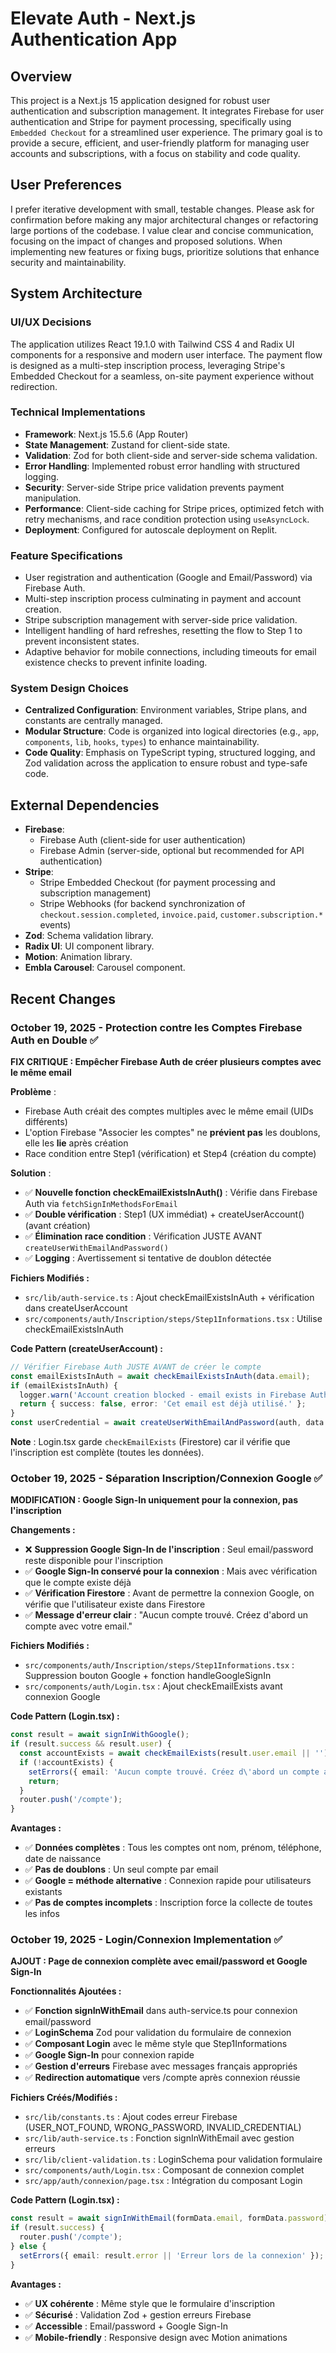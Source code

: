 # Elevate Auth - Next.js Authentication App

## Overview
This project is a Next.js 15 application designed for robust user authentication and subscription management. It integrates Firebase for user authentication and Stripe for payment processing, specifically using `Embedded Checkout` for a streamlined user experience. The primary goal is to provide a secure, efficient, and user-friendly platform for managing user accounts and subscriptions, with a focus on stability and code quality.

## User Preferences
I prefer iterative development with small, testable changes. Please ask for confirmation before making any major architectural changes or refactoring large portions of the codebase. I value clear and concise communication, focusing on the impact of changes and proposed solutions. When implementing new features or fixing bugs, prioritize solutions that enhance security and maintainability.

## System Architecture

### UI/UX Decisions
The application utilizes React 19.1.0 with Tailwind CSS 4 and Radix UI components for a responsive and modern user interface. The payment flow is designed as a multi-step inscription process, leveraging Stripe's Embedded Checkout for a seamless, on-site payment experience without redirection.

### Technical Implementations
- **Framework**: Next.js 15.5.6 (App Router)
- **State Management**: Zustand for client-side state.
- **Validation**: Zod for both client-side and server-side schema validation.
- **Error Handling**: Implemented robust error handling with structured logging.
- **Security**: Server-side Stripe price validation prevents payment manipulation.
- **Performance**: Client-side caching for Stripe prices, optimized fetch with retry mechanisms, and race condition protection using `useAsyncLock`.
- **Deployment**: Configured for autoscale deployment on Replit.

### Feature Specifications
- User registration and authentication (Google and Email/Password) via Firebase Auth.
- Multi-step inscription process culminating in payment and account creation.
- Stripe subscription management with server-side price validation.
- Intelligent handling of hard refreshes, resetting the flow to Step 1 to prevent inconsistent states.
- Adaptive behavior for mobile connections, including timeouts for email existence checks to prevent infinite loading.

### System Design Choices
- **Centralized Configuration**: Environment variables, Stripe plans, and constants are centrally managed.
- **Modular Structure**: Code is organized into logical directories (e.g., `app`, `components`, `lib`, `hooks`, `types`) to enhance maintainability.
- **Code Quality**: Emphasis on TypeScript typing, structured logging, and Zod validation across the application to ensure robust and type-safe code.

## External Dependencies
- **Firebase**:
  - Firebase Auth (client-side for user authentication)
  - Firebase Admin (server-side, optional but recommended for API authentication)
- **Stripe**:
  - Stripe Embedded Checkout (for payment processing and subscription management)
  - Stripe Webhooks (for backend synchronization of `checkout.session.completed`, `invoice.paid`, `customer.subscription.*` events)
- **Zod**: Schema validation library.
- **Radix UI**: UI component library.
- **Motion**: Animation library.
- **Embla Carousel**: Carousel component.

## Recent Changes

### October 19, 2025 - Protection contre les Comptes Firebase Auth en Double ✅
**FIX CRITIQUE : Empêcher Firebase Auth de créer plusieurs comptes avec le même email**

**Problème** :
- Firebase Auth créait des comptes multiples avec le même email (UIDs différents)
- L'option Firebase "Associer les comptes" ne **prévient pas** les doublons, elle les **lie** après création
- Race condition entre Step1 (vérification) et Step4 (création du compte)

**Solution** :
- ✅ **Nouvelle fonction checkEmailExistsInAuth()** : Vérifie dans Firebase Auth via `fetchSignInMethodsForEmail`
- ✅ **Double vérification** : Step1 (UX immédiat) + createUserAccount() (avant création)
- ✅ **Élimination race condition** : Vérification JUSTE AVANT `createUserWithEmailAndPassword()`
- ✅ **Logging** : Avertissement si tentative de doublon détectée

**Fichiers Modifiés :**
- `src/lib/auth-service.ts` : Ajout checkEmailExistsInAuth + vérification dans createUserAccount
- `src/components/auth/Inscription/steps/Step1Informations.tsx` : Utilise checkEmailExistsInAuth

**Code Pattern (createUserAccount) :**
```typescript
// Vérifier Firebase Auth JUSTE AVANT de créer le compte
const emailExistsInAuth = await checkEmailExistsInAuth(data.email);
if (emailExistsInAuth) {
  logger.warn('Account creation blocked - email exists in Firebase Auth');
  return { success: false, error: 'Cet email est déjà utilisé.' };
}
const userCredential = await createUserWithEmailAndPassword(auth, data.email, password);
```

**Note** : Login.tsx garde `checkEmailExists` (Firestore) car il vérifie que l'inscription est complète (toutes les données).

### October 19, 2025 - Séparation Inscription/Connexion Google ✅
**MODIFICATION : Google Sign-In uniquement pour la connexion, pas l'inscription**

**Changements :**
- ❌ **Suppression Google Sign-In de l'inscription** : Seul email/password reste disponible pour l'inscription
- ✅ **Google Sign-In conservé pour la connexion** : Mais avec vérification que le compte existe déjà
- ✅ **Vérification Firestore** : Avant de permettre la connexion Google, on vérifie que l'utilisateur existe dans Firestore
- ✅ **Message d'erreur clair** : "Aucun compte trouvé. Créez d'abord un compte avec votre email."

**Fichiers Modifiés :**
- `src/components/auth/Inscription/steps/Step1Informations.tsx` : Suppression bouton Google + fonction handleGoogleSignIn
- `src/components/auth/Login.tsx` : Ajout checkEmailExists avant connexion Google

**Code Pattern (Login.tsx) :**
```typescript
const result = await signInWithGoogle();
if (result.success && result.user) {
  const accountExists = await checkEmailExists(result.user.email || '');
  if (!accountExists) {
    setErrors({ email: 'Aucun compte trouvé. Créez d\'abord un compte avec votre email.' });
    return;
  }
  router.push('/compte');
}
```

**Avantages :**
- ✅ **Données complètes** : Tous les comptes ont nom, prénom, téléphone, date de naissance
- ✅ **Pas de doublons** : Un seul compte par email
- ✅ **Google = méthode alternative** : Connexion rapide pour utilisateurs existants
- ✅ **Pas de comptes incomplets** : Inscription force la collecte de toutes les infos

### October 19, 2025 - Login/Connexion Implementation ✅
**AJOUT : Page de connexion complète avec email/password et Google Sign-In**

**Fonctionnalités Ajoutées :**
- ✅ **Fonction signInWithEmail** dans auth-service.ts pour connexion email/password
- ✅ **LoginSchema** Zod pour validation du formulaire de connexion
- ✅ **Composant Login** avec le même style que Step1Informations
- ✅ **Google Sign-In** pour connexion rapide
- ✅ **Gestion d'erreurs** Firebase avec messages français appropriés
- ✅ **Redirection automatique** vers /compte après connexion réussie

**Fichiers Créés/Modifiés :**
- `src/lib/constants.ts` : Ajout codes erreur Firebase (USER_NOT_FOUND, WRONG_PASSWORD, INVALID_CREDENTIAL)
- `src/lib/auth-service.ts` : Fonction signInWithEmail avec gestion erreurs
- `src/lib/client-validation.ts` : LoginSchema pour validation formulaire
- `src/components/auth/Login.tsx` : Composant de connexion complet
- `src/app/auth/connexion/page.tsx` : Intégration du composant Login

**Code Pattern (Login.tsx) :**
```typescript
const result = await signInWithEmail(formData.email, formData.password);
if (result.success) {
  router.push('/compte');
} else {
  setErrors({ email: result.error || 'Erreur lors de la connexion' });
}
```

**Avantages :**
- ✅ **UX cohérente** : Même style que le formulaire d'inscription
- ✅ **Sécurisé** : Validation Zod + gestion erreurs Firebase
- ✅ **Accessible** : Email/password + Google Sign-In
- ✅ **Mobile-friendly** : Responsive design avec Motion animations